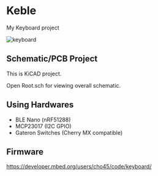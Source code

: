 # Keble
My Keyboard project

![keyboard]( https://lh3.googleusercontent.com/EfxbqDVbFUMFygQ37cw-t-osZh-F7l7Be6ySQvdsSEX0ixMYkyIdGHLsxJQ2jPK_8Zz_0KA0nsUGFINB1TGCXRP6lfS0WsB-HddwQOFWCWsFthSKxl6NGZ9FwDPpazG6D0C-81J806JqIFrc-be6p1uPMkH3qnAab_ow4JNFFRUdB4O2-49kGolg-Dy7JXoRlwxNpvhNOfnoP4gZtVEllJxjIrvzIPy5hKqrV-IkeFJhrkAK_e5a8ZNKsllVUzNcYYQIi22m2K5YhwaDDLRgU-2dTrrQqDLFtFhZ6oY2y8DjeTC2zXfAGccmpLrrazCjzrdYzKibt8z4t2GqVdgDhCtJQ7x6MYJDr5eFAhxukxrMP_dcSZdACXUI4Rjq47IPYyl1GPYx97pCoO8hBt4gX-3HaJTRLynqYn73mz2nr6UBCkSG0HlI_O6zHuUVOPiS8QQIJsX-bBW7ScQR7BRKUgOtjzX-zlCG5ynrySV1wSH0WuWNiJt9iEEp95V1wKW2NQUl0bESZkWuitu_E9rONg5-YWEImFMoQkPSbXobiScAQ6pdmA8vURFWd6wHuSsA_RqvVRxijmWQiCGAefmiXdKXR_iKclWGiZpoRNCDzVIgeSu1jw=w1756-h748-no )

## Schematic/PCB Project

This is KiCAD project.

Open Root.sch for viewing overall schematic.

## Using Hardwares

 * BLE Nano (nRF51288)
 * MCP23017 (I2C GPIO)
 * Gateron Switches (Cherry MX compatible)

## Firmware

https://developer.mbed.org/users/cho45/code/keyboard/
